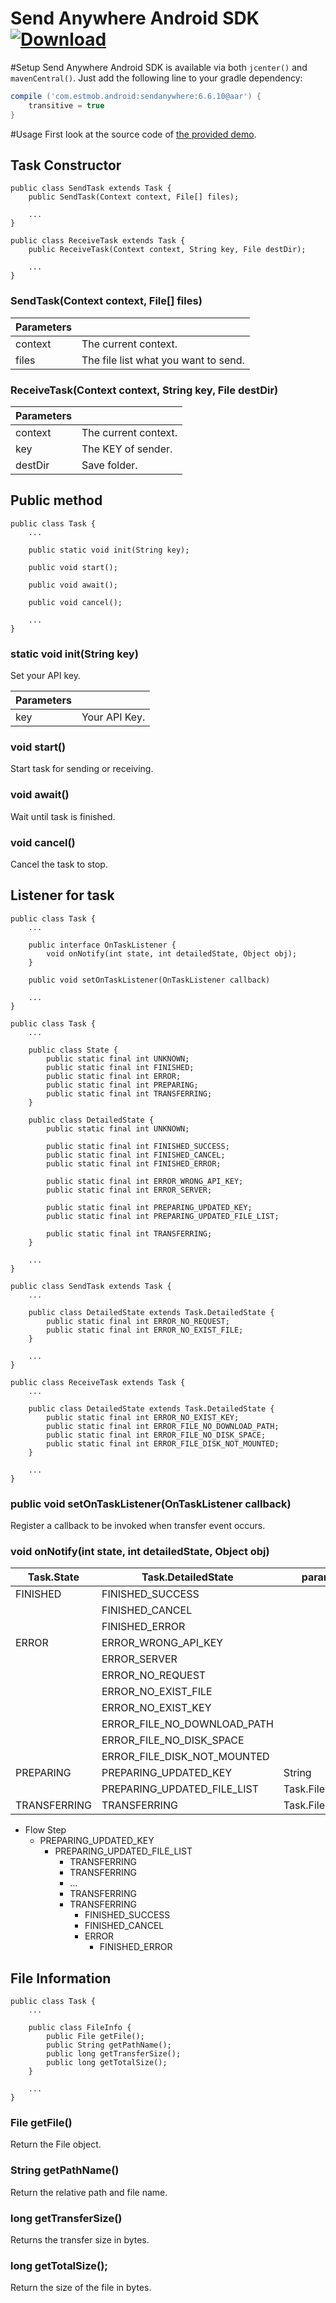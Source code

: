Send Anywhere Android SDK  [![Download](https://api.bintray.com/packages/estmob/maven/sendanywhere/images/download.svg) ](https://bintray.com/estmob/maven/sendanywhere/_latestVersion)
===

#Setup
Send Anywhere Android SDK is available via both `jcenter()` and `mavenCentral()`.
Just add the following line to your gradle dependency:
```gradle
compile ('com.estmob.android:sendanywhere:6.6.10@aar') {
	transitive = true
}
```

#Usage
First look at the source code of [the provided demo](https://github.com/estmob/SendAnywhere-Android-SDK/blob/master/app/src/main/java/com/estmob/android/sendanywhere/sdk/example/MainActivity.java).

Task Constructor
---

```
public class SendTask extends Task {
    public SendTask(Context context, File[] files);

    ...
}

public class ReceiveTask extends Task {
    public ReceiveTask(Context context, String key, File destDir);

    ...
}
```

### SendTask(Context context, File[] files)
Parameters |                                      |
-----------| -------------------------------------|
context    | The current context.                 |
files      | The file list what you want to send. |

### ReceiveTask(Context context, String key, File destDir)
Parameters |                      |
-----------| ---------------------|
context    | The current context. |
key        | The KEY of sender.   |
destDir    | Save folder.         |



Public method
---

```
public class Task {
    ...

    public static void init(String key);

    public void start();

    public void await();

    public void cancel();

    ...
}
```

### static void init(String key)
Set your API key.

Parameters |               |
-----------| --------------|
key        | Your API Key. |

### void start()
Start task for sending or receiving.

### void await()
Wait until task is finished.

### void cancel()
Cancel the task to stop.


Listener for task
---
```
public class Task {
    ...

    public interface OnTaskListener {
        void onNotify(int state, int detailedState, Object obj);
    }

    public void setOnTaskListener(OnTaskListener callback)

    ...
}
```


```
public class Task {
    ...

    public class State {
        public static final int UNKNOWN;
        public static final int FINISHED;
        public static final int ERROR;
        public static final int PREPARING;
        public static final int TRANSFERRING;
    }

    public class DetailedState {
        public static final int UNKNOWN;

        public static final int FINISHED_SUCCESS;
        public static final int FINISHED_CANCEL;
        public static final int FINISHED_ERROR;

        public static final int ERROR_WRONG_API_KEY;
        public static final int ERROR_SERVER;

        public static final int PREPARING_UPDATED_KEY;
        public static final int PREPARING_UPDATED_FILE_LIST;

        public static final int TRANSFERRING;
    }

    ...
}
```

```
public class SendTask extends Task {
    ...

    public class DetailedState extends Task.DetailedState {
        public static final int ERROR_NO_REQUEST;
        public static final int ERROR_NO_EXIST_FILE;
    }

    ...
}
```

```
public class ReceiveTask extends Task {
    ...

    public class DetailedState extends Task.DetailedState {
        public static final int ERROR_NO_EXIST_KEY;
        public static final int ERROR_FILE_NO_DOWNLOAD_PATH;
        public static final int ERROR_FILE_NO_DISK_SPACE;
        public static final int ERROR_FILE_DISK_NOT_MOUNTED;
    }

    ...
}
```

### public void setOnTaskListener(OnTaskListener callback)
Register a callback to be invoked when transfer event occurs.

### void onNotify(int state, int detailedState, Object obj)

Task.State   | Task.DetailedState           | param           |
-------------|----------------------------- |-----------------|
FINISHED     | FINISHED_SUCCESS             |                 |
             | FINISHED_CANCEL              |                 |
             | FINISHED_ERROR               |                 |
ERROR        | ERROR_WRONG_API_KEY          |                 |
             | ERROR_SERVER                 |                 |
             | ERROR_NO_REQUEST             |                 |
             | ERROR_NO_EXIST_FILE          |                 |
             | ERROR_NO_EXIST_KEY           |                 |
             | ERROR_FILE_NO_DOWNLOAD_PATH  |                 |
             | ERROR_FILE_NO_DISK_SPACE     |                 |
             | ERROR_FILE_DISK_NOT_MOUNTED  |                 |
PREPARING    | PREPARING_UPDATED_KEY        | String          |
             | PREPARING_UPDATED_FILE_LIST  | Task.FileInfo[] |
TRANSFERRING | TRANSFERRING                 | Task.FileInfo   |


* Flow Step
  * PREPARING_UPDATED_KEY
    * PREPARING_UPDATED_FILE_LIST
      * TRANSFERRING
      * TRANSFERRING
      * ...
      * TRANSFERRING
      * TRANSFERRING
        * FINISHED_SUCCESS
        * FINISHED_CANCEL
        * ERROR
          * FINISHED_ERROR

File Information
---
```
public class Task {
    ...

    public class FileInfo {
        public File getFile();
        public String getPathName();
        public long getTransferSize();
        public long getTotalSize();
    }

    ...
}
```

### File getFile()
Return the File object.

### String getPathName()
Return the relative path and file name.

### long getTransferSize()
Returns the transfer size in bytes.

### long getTotalSize();
Return the size of the file in bytes.
